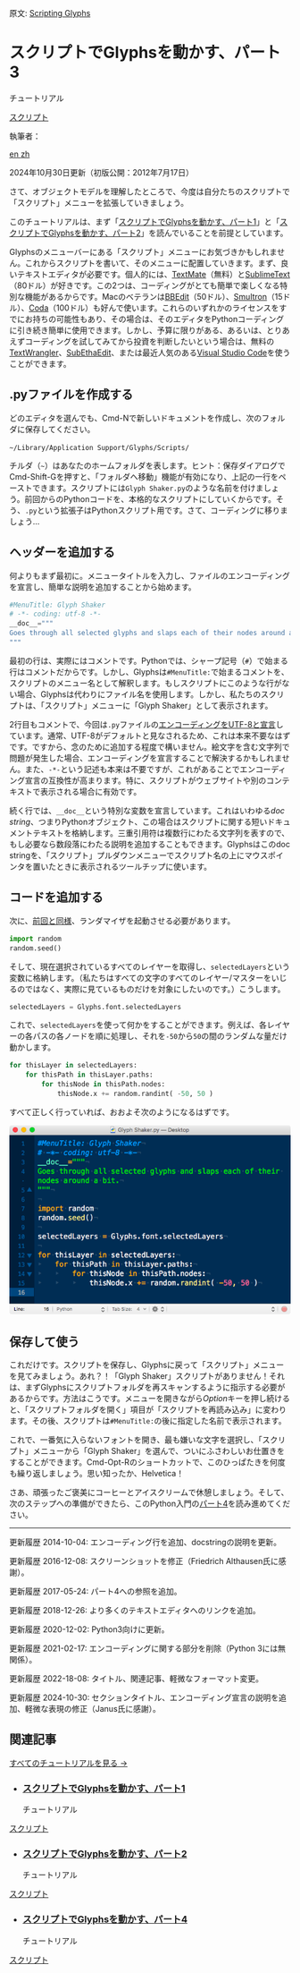 原文: [Scripting Glyphs](https://glyphsapp.com/learn/scripting-glyphs-part-3)
# スクリプトでGlyphsを動かす、パート3

チュートリアル

[ スクリプト ](https://glyphsapp.com/learn?q=scripting)

執筆者：

[ en ](https://glyphsapp.com/learn/scripting-glyphs-part-3) [ zh ](https://glyphsapp.com/zh/learn/scripting-glyphs-part-3)

2024年10月30日更新（初版公開：2012年7月17日）

さて、オブジェクトモデルを理解したところで、今度は自分たちのスクリプトで「スクリプト」メニューを拡張していきましょう。

このチュートリアルは、まず「[スクリプトでGlyphsを動かす、パート1](scripting-glyphs-part-1.md)」と「[スクリプトでGlyphsを動かす、パート2](scripting-glyphs-part-2.md)」を読んでいることを前提としています。

Glyphsのメニューバーにある「スクリプト」メニューにお気づきかもしれません。これからスクリプトを書いて、そのメニューに配置していきます。まず、良いテキストエディタが必要です。個人的には、[TextMate](http://macromates.com/)（無料）と[SublimeText](https://www.sublimetext.com)（80ドル）が好きです。この2つは、コーディングがとても簡単で楽しくなる特別な機能があるからです。Macのベテランは[BBEdit](https://www.barebones.com/products/bbedit/index.html)（50ドル）、[Smultron](https://www.peterborgapps.com/smultron/)（15ドル）、[Coda](https://www.panic.com/coda/buy.html)（100ドル）も好んで使います。これらのいずれかのライセンスをすでにお持ちの可能性もあり、その場合は、そのエディタをPythonコーディングに引き続き簡単に使用できます。しかし、予算に限りがある、あるいは、とりあえずコーディングを試してみてから投資を判断したいという場合は、無料の[TextWrangler](http://www.barebones.com/products/TextWrangler/)、[SubEthaEdit](https://subethaedit.net)、または最近人気のある[Visual Studio Code](https://code.visualstudio.com/)を使うことができます。

## .pyファイルを作成する

どのエディタを選んでも、Cmd-Nで新しいドキュメントを作成し、次のフォルダに保存してください。

`~/Library/Application Support/Glyphs/Scripts/`

チルダ（`~`）はあなたのホームフォルダを表します。ヒント：保存ダイアログでCmd-Shift-Gを押すと、「フォルダへ移動」機能が有効になり、上記の一行をペーストできます。スクリプトには`Glyph Shaker.py`のような名前を付けましょう。前回からのPythonコードを、本格的なスクリプトにしていくからです。そう、`.py`という拡張子はPythonスクリプト用です。さて、コーディングに移りましょう…

## ヘッダーを追加する

何よりもまず最初に。メニュータイトルを入力し、ファイルのエンコーディングを宣言し、簡単な説明を追加することから始めます。

```python
#MenuTitle: Glyph Shaker
# -*- coding: utf-8 -*-
__doc__="""
Goes through all selected glyphs and slaps each of their nodes around a bit.
"""
```

最初の行は、実際にはコメントです。Pythonでは、シャープ記号（`#`）で始まる行はコメントだからです。しかし、Glyphsは`#MenuTitle:`で始まるコメントを、スクリプトのメニュー名として解釈します。もしスクリプトにこのような行がない場合、Glyphsは代わりにファイル名を使用します。しかし、私たちのスクリプトは、「スクリプト」メニューに「Glyph Shaker」として表示されます。

2行目もコメントで、今回は`.py`ファイルの[エンコーディングをUTF-8と宣言](https://peps.python.org/pep-0263/)しています。通常、UTF-8がデフォルトと見なされるため、これは本来不要なはずです。ですから、念のために追加する程度で構いません。絵文字を含む文字列で問題が発生した場合、エンコーディングを宣言することで解決するかもしれません。また、` -*- `という記述も本来は不要ですが、これがあることでエンコーディング宣言の互換性が高まります。特に、スクリプトがウェブサイトや別のコンテキストで表示される場合に有効です。

続く行では、`__doc__`という特別な変数を宣言しています。これはいわゆる*doc string*、つまりPythonオブジェクト、この場合はスクリプトに関する短いドキュメントテキストを格納します。三重引用符は複数行にわたる文字列を表すので、もし必要なら数段落にわたる説明を追加することもできます。Glyphsはこのdoc stringを、「スクリプト」プルダウンメニューでスクリプト名の上にマウスポインタを置いたときに表示されるツールチップに使います。

## コードを追加する

次に、[前回と同様](scripting-glyphs-part-2/.md)、ランダマイザを起動させる必要があります。

```python
import random
random.seed()
```

そして、現在選択されているすべてのレイヤーを取得し、`selectedLayers`という変数に格納します。（私たちはすべての文字のすべてのレイヤー/マスターをいじるのではなく、実際に見ているものだけを対象にしたいのです。）こうします。

```python
selectedLayers = Glyphs.font.selectedLayers
```

これで、`selectedLayers`を使って何かをすることができます。例えば、各レイヤーの各パスの各ノードを順に処理し、それを`-50`から`50`の間のランダムな量だけ動かします。

```python
for thisLayer in selectedLayers:
    for thisPath in thisLayer.paths:
        for thisNode in thisPath.nodes:
            thisNode.x += random.randint( -50, 50 )
```

すべて正しく行っていれば、おおよそ次のようになるはずです。

![](images/glyphshaker-new.png)

## 保存して使う

これだけです。スクリプトを保存し、Glyphsに戻って「スクリプト」メニューを見てみましょう。あれ？！「Glyph Shaker」スクリプトがありません！それは、まずGlyphsにスクリプトフォルダを再スキャンするように指示する必要があるからです。方法はこうです。メニューを開きながら*Option*キーを押し続けると、「スクリプトフォルダを開く」項目が「スクリプトを再読み込み」に変わります。その後、スクリプトは`#MenuTitle:`の後に指定した名前で表示されます。

これで、一番気に入らないフォントを開き、最も嫌いな文字を選択し、「スクリプト」メニューから「Glyph Shaker」を選んで、ついにふさわしいお仕置きをすることができます。Cmd-Opt-Rのショートカットで、このひっぱたきを何度も繰り返しましょう。思い知ったか、Helvetica！

さあ、頑張ったご褒美にコーヒーとアイスクリームで休憩しましょう。そして、次のステップへの準備ができたら、このPython入門の[パート4](scripting-glyphs-part-4.md)を読み進めてください。

---

更新履歴 2014-10-04: エンコーディング行を追加、docstringの説明を更新。

更新履歴 2016-12-08: スクリーンショットを修正（Friedrich Althausen氏に感謝）。

更新履歴 2017-05-24: パート4への参照を追加。

更新履歴 2018-12-26: より多くのテキストエディタへのリンクを追加。

更新履歴 2020-12-02: Python3向けに更新。

更新履歴 2021-02-17: エンコーディングに関する部分を削除（Python 3には無関係）。

更新履歴 2022-18-08: タイトル、関連記事、軽微なフォーマット変更。

更新履歴 2024-10-30: セクションタイトル、エンコーディング宣言の説明を追加、軽微な表現の修正（Janus氏に感謝）。

## 関連記事

[すべてのチュートリアルを見る →](https://glyphsapp.com/learn)

*   ### [スクリプトでGlyphsを動かす、パート1](scripting-glyphs-part-1.md)

    チュートリアル

[ スクリプト ](https://glyphsapp.com/learn?q=scripting)

*   ### [スクリプトでGlyphsを動かす、パート2](scripting-glyphs-part-2.md)

    チュートリアル

[ スクリプト ](https://glyphsapp.com/learn?q=scripting)

*   ### [スクリプトでGlyphsを動かす、パート4](scripting-glyphs-part-4.md)

    チュートリアル

[ スクリプト ](https://glyphsapp.com/learn?q=scripting)